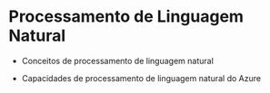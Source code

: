 # Processamento de Linguagem Natural

- Conceitos de processamento de linguagem natural

- Capacidades de processamento de linguagem natural do Azure
